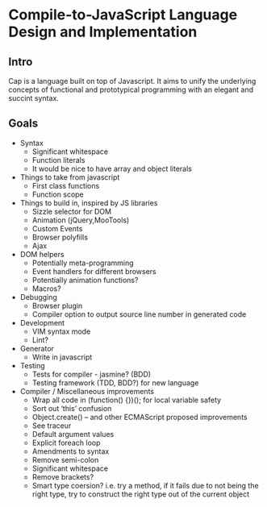 # Compile-to-JavaScript Language Design and Implementation

## Intro

Cap is a language built on top of Javascript. It aims to unify the underlying concepts of
functional and prototypical programming with an elegant and succint syntax.

## Goals

- Syntax
	- Significant whitespace
	- Function literals
	- It would be nice to have array and object literals
- Things to take from javascript
	- First class functions
	- Function scope
- Things to build in, inspired by JS libraries
	- Sizzle selector for DOM
	- Animation (jQuery,MooTools)
	- Custom Events
	- Browser polyfills
	- Ajax
- DOM helpers
	- Potentially meta-programming
	- Event handlers for different browsers
	- Potentially animation functions?
	- Macros?
- Debugging
	- Browser plugin
	- Compiler option to output source line number in generated code
- Development
	- VIM syntax mode
	- Lint?
- Generator
	- Write in javascript
- Testing
	- Tests for compiler - jasmine? (BDD)
	- Testing framework (TDD, BDD?) for new language
- Compiler / Miscellaneous improvements
	- Wrap all code in (function() {})(); for local variable safety
	- Sort out ‘this’ confusion
	- Object.create() – and other ECMAScript proposed improvements
	- See traceur
	- Default argument values
	- Explicit foreach loop
	- Amendments to syntax
	- Remove semi-colon
	- Significant whitespace
	- Remove brackets?
	- Smart type coersion? i.e. try a method, if it fails due to not being the right type, try to construct the right type out of the current object

